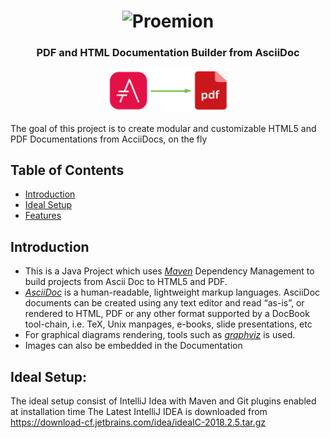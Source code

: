 <h1 align="center">
	<img
		width="400"
		alt="Proemion"
		src="https://upload.wikimedia.org/wikipedia/commons/8/8c/Proemion_Logo.jpg">
</h1>

<h3 align="center">
PDF and HTML Documentation Builder from AsciiDoc
</h3>


<p align="center">
	<img 	width="200" src="https://github.com/PrashantR30/pro_doc/blob/master/images/adoc_to_pdf.png" width="550">
</p>


The goal of this project is to create modular and customizable HTML5 and PDF Documentations from AcciiDocs, on the fly

 ## Table of Contents
 - [Introduction](#introduction)
 - [Ideal Setup](#Ideal_setup)
 - [Features](#features)

 ## Introduction
 - This is a Java Project which uses [*Maven*](https://maven.apache.org) Dependency Management to build projects from Ascii Doc to HTML5 and PDF.
 - [*AsciiDoc*](https://asciidoctor.org/docs/) is a human-readable, lightweight markup languages.  AsciiDoc documents can be created using any text editor and read “as-is”, or rendered to HTML, PDF or any other format supported by a DocBook tool-chain, i.e. TeX, Unix manpages, e-books, slide presentations, etc
 - For graphical diagrams rendering, tools such as [*graphviz*](www.graphviz.org) is used.
 - Images can also be embedded in the Documentation

 ## Ideal Setup:
 The ideal setup consist of IntelliJ Idea with Maven and Git plugins enabled at installation time
 The Latest IntelliJ IDEA is downloaded from https://download-cf.jetbrains.com/idea/ideaIC-2018.2.5.tar.gz

